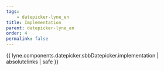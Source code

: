 ```yaml
---
tags: 
    - datepicker-lyne_en
title: Implementation
parent: datepicker-lyne_en
order: 4
permalink: false  
---
```

{{ lyne.components.datepicker.sbbDatepicker.implementation | absolutelinks | safe }}
